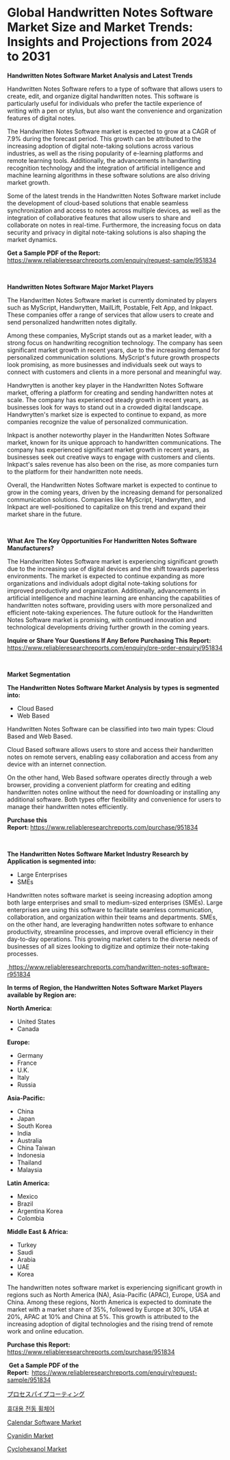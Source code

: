 <p><h1>Global Handwritten Notes Software Market Size and Market Trends: Insights and Projections from 2024 to 2031</h1></p><p><strong>Handwritten Notes Software Market Analysis and Latest Trends</strong></p>
<p><p>Handwritten Notes Software refers to a type of software that allows users to create, edit, and organize digital handwritten notes. This software is particularly useful for individuals who prefer the tactile experience of writing with a pen or stylus, but also want the convenience and organization features of digital notes.</p><p>The Handwritten Notes Software market is expected to grow at a CAGR of 7.9% during the forecast period. This growth can be attributed to the increasing adoption of digital note-taking solutions across various industries, as well as the rising popularity of e-learning platforms and remote learning tools. Additionally, the advancements in handwriting recognition technology and the integration of artificial intelligence and machine learning algorithms in these software solutions are also driving market growth.</p><p>Some of the latest trends in the Handwritten Notes Software market include the development of cloud-based solutions that enable seamless synchronization and access to notes across multiple devices, as well as the integration of collaborative features that allow users to share and collaborate on notes in real-time. Furthermore, the increasing focus on data security and privacy in digital note-taking solutions is also shaping the market dynamics.</p></p>
<p><strong>Get a Sample PDF of the Report:&nbsp;</strong> <a href="https://www.reliableresearchreports.com/enquiry/request-sample/951834">https://www.reliableresearchreports.com/enquiry/request-sample/951834</a></p>
<p>&nbsp;</p>
<p><strong>Handwritten Notes Software Major Market Players</strong></p>
<p><p>The Handwritten Notes Software market is currently dominated by players such as MyScript, Handwrytten, MailLift, Postable, Felt App, and Inkpact. These companies offer a range of services that allow users to create and send personalized handwritten notes digitally.</p><p>Among these companies, MyScript stands out as a market leader, with a strong focus on handwriting recognition technology. The company has seen significant market growth in recent years, due to the increasing demand for personalized communication solutions. MyScript's future growth prospects look promising, as more businesses and individuals seek out ways to connect with customers and clients in a more personal and meaningful way.</p><p>Handwrytten is another key player in the Handwritten Notes Software market, offering a platform for creating and sending handwritten notes at scale. The company has experienced steady growth in recent years, as businesses look for ways to stand out in a crowded digital landscape. Handwrytten's market size is expected to continue to expand, as more companies recognize the value of personalized communication.</p><p>Inkpact is another noteworthy player in the Handwritten Notes Software market, known for its unique approach to handwritten communications. The company has experienced significant market growth in recent years, as businesses seek out creative ways to engage with customers and clients. Inkpact's sales revenue has also been on the rise, as more companies turn to the platform for their handwritten note needs.</p><p>Overall, the Handwritten Notes Software market is expected to continue to grow in the coming years, driven by the increasing demand for personalized communication solutions. Companies like MyScript, Handwrytten, and Inkpact are well-positioned to capitalize on this trend and expand their market share in the future.</p></p>
<p>&nbsp;</p>
<p><strong>What Are The Key Opportunities For Handwritten Notes Software Manufacturers?</strong></p>
<p><p>The Handwritten Notes Software market is experiencing significant growth due to the increasing use of digital devices and the shift towards paperless environments. The market is expected to continue expanding as more organizations and individuals adopt digital note-taking solutions for improved productivity and organization. Additionally, advancements in artificial intelligence and machine learning are enhancing the capabilities of handwritten notes software, providing users with more personalized and efficient note-taking experiences. The future outlook for the Handwritten Notes Software market is promising, with continued innovation and technological developments driving further growth in the coming years.</p></p>
<p><strong>Inquire or Share Your Questions If Any Before Purchasing This Report:</strong> <a href="https://www.reliableresearchreports.com/enquiry/pre-order-enquiry/951834">https://www.reliableresearchreports.com/enquiry/pre-order-enquiry/951834</a></p>
<p>&nbsp;</p>
<p><strong>Market Segmentation</strong></p>
<p><strong>The Handwritten Notes Software Market Analysis by types is segmented into:</strong></p>
<p><ul><li>Cloud Based</li><li>Web Based</li></ul></p>
<p><p>Handwritten Notes Software can be classified into two main types: Cloud Based and Web Based. </p><p>Cloud Based software allows users to store and access their handwritten notes on remote servers, enabling easy collaboration and access from any device with an internet connection. </p><p>On the other hand, Web Based software operates directly through a web browser, providing a convenient platform for creating and editing handwritten notes online without the need for downloading or installing any additional software. Both types offer flexibility and convenience for users to manage their handwritten notes efficiently.</p></p>
<p><strong>Purchase this Report:&nbsp;</strong><a href="https://www.reliableresearchreports.com/purchase/951834">https://www.reliableresearchreports.com/purchase/951834</a></p>
<p>&nbsp;</p>
<p><strong>The Handwritten Notes Software Market Industry Research by Application is segmented into:</strong></p>
<p><ul><li>Large Enterprises</li><li>SMEs</li></ul></p>
<p><p>Handwritten notes software market is seeing increasing adoption among both large enterprises and small to medium-sized enterprises (SMEs). Large enterprises are using this software to facilitate seamless communication, collaboration, and organization within their teams and departments. SMEs, on the other hand, are leveraging handwritten notes software to enhance productivity, streamline processes, and improve overall efficiency in their day-to-day operations. This growing market caters to the diverse needs of businesses of all sizes looking to digitize and optimize their note-taking processes.</p></p>
<p><a href="https://www.reliableresearchreports.com/handwritten-notes-software-r951834">&nbsp;https://www.reliableresearchreports.com/handwritten-notes-software-r951834</a></p>
<p><strong>In terms of Region, the Handwritten Notes Software Market Players available by Region are:</strong></p>
<p>
    <p> <strong> North America: </strong>
        <ul>
            <li>United States</li>
            <li>Canada</li>
        </ul>
        </p> 
    <p> <strong> Europe: </strong>
        <ul>
            <li>Germany</li>
            <li>France</li>
            <li>U.K.</li>
            <li>Italy</li>
            <li>Russia</li>
        </ul>
        </p> 
    <p> <strong> Asia-Pacific: </strong>
        <ul>
            <li>China</li>
            <li>Japan</li>
            <li>South Korea</li>
            <li>India</li>
            <li>Australia</li>
            <li>China Taiwan</li>
            <li>Indonesia</li>
            <li>Thailand</li>
            <li>Malaysia</li>
        </ul>
        </p> 
    <p> <strong> Latin America: </strong>
        <ul>
            <li>Mexico</li>
            <li>Brazil</li>
            <li>Argentina Korea</li>
            <li>Colombia</li>
        </ul>
        </p> 
    <p> <strong> Middle East & Africa: </strong>
        <ul>
            <li>Turkey</li>
            <li>Saudi</li>
            <li>Arabia</li>
            <li>UAE</li>
            <li>Korea</li>
        </ul>
    </p>
    </p>
<p><p>The handwritten notes software market is experiencing significant growth in regions such as North America (NA), Asia-Pacific (APAC), Europe, USA and China. Among these regions, North America is expected to dominate the market with a market share of 35%, followed by Europe at 30%, USA at 20%, APAC at 10% and China at 5%. This growth is attributed to the increasing adoption of digital technologies and the rising trend of remote work and online education.</p></p>
<p><strong>Purchase this Report: </strong><a href="https://www.reliableresearchreports.com/purchase/951834">https://www.reliableresearchreports.com/purchase/951834</a></p>
<p>&nbsp;<strong>Get a Sample PDF of the Report:&nbsp;&nbsp;</strong><a href="https://www.reliableresearchreports.com/enquiry/request-sample/951834">https://www.reliableresearchreports.com/enquiry/request-sample/951834</a></p>
<p><strong></strong></p>
<p><p><a href="https://medium.com/@karinaokon69/%E3%83%97%E3%83%AD%E3%82%BB%E3%82%B9%E3%83%91%E3%82%A4%E3%83%97%E3%82%B3%E3%83%BC%E3%83%86%E3%82%A3%E3%83%B3%E3%82%B0%E5%B8%82%E5%A0%B4-%E7%AB%B6%E4%BA%89%E5%88%86%E6%9E%90-%E5%B8%82%E5%A0%B4%E3%83%88%E3%83%AC%E3%83%B3%E3%83%89-2031%E5%B9%B4%E3%81%BE%E3%81%A7%E3%81%AE%E4%BA%88%E6%B8%AC-6bd00f2f2f23">プロセスパイプコーティング</a></p><p><a href="https://medium.com/@lilmama456456/%ED%9C%B4%EB%8C%80%EC%9A%A9-%EC%A0%84%EB%8F%99-%ED%9C%A0%EC%B2%B4%EC%96%B4-%EC%8B%9C%EC%9E%A5-%EA%B7%9C%EB%AA%A8-%EC%8B%9C%EC%9E%A5-%EC%A0%84%EB%A7%9D-%EB%B0%8F-%EC%8B%9C%EC%9E%A5-%EC%98%88%EC%B8%A1-2024%EB%85%84%EB%B6%80%ED%84%B0-2031%EB%85%84-80568ccf92b6">휴대용 전동 휠체어</a></p><p><a href="https://github.com/gracielawharr/Market-Research-Report-List-1/blob/main/calendar-software-market.md">Calendar Software Market</a></p><p><a href="https://www.linkedin.com/pulse/cyanidin-market-research-report-forecasted-period-from-2024-vjm7c?trackingId=ZkG1KlmBYoWEYuEvv72kdA%3D%3D">Cyanidin Market</a></p><p><a href="https://www.linkedin.com/pulse/cyclohexanol-market-size-trends-growth-outlook-forecasted-period-nkzkc?trackingId=QpC4lH2aPnZil7aCnM6rww%3D%3D">Cyclohexanol Market</a></p></p>